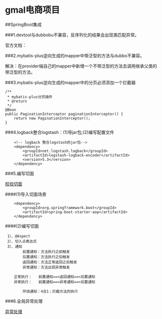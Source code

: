 # gmal电商项目
##SpringBoot集成

###1.devtool与dubbobu不兼容，反序列化的结果会出现类匹配异常。

官方文档：

###2.mybatis-plus逆向生成的mapper中带泛型的方法与dubbo不兼容。

解决：在provider端自己的mapper中新增一个不带泛型的方法去调用继承父类的带泛型的方法。

###3.mybatis-plus逆向生成的mapper中的分页必须添加一个拦截器

    /**
     * mybatis-plus分页插件
     * @return
     */
    @Bean
    public PaginationInterceptor paginationInterceptor() {
        return new PaginationInterceptor();
    }

###4.logback整合logstash：(1)导jar包;(2)编写配置文件

        <!-- logback 整合logstash的jar包-->
        <dependency>
            <groupId>net.logstash.logback</groupId>
            <artifactId>logstash-logback-encoder</artifactId>
            <version>5.3</version>
        </dependency>


###5.编写切面

[校验切面](gmall-admin-web/src/main/java/com/joe/gmall/admin/aop/DataValidAspect.java "校验切面") 

####(1)导入切面场景

		<dependency>
			<groupId>org.springframework.boot</groupId>
			<artifactId>spring-boot-starter-aop</artifactId>
		</dependency>

####(2)编写切面

	 1）、@Aspect
	 2）、切入点表达式
	 3）、通知
			前置通知：方法执行之前触发
			后置通知：方法执行之后触发
			返回通知：方法正常返回之后触发
			异常通知：方法出现异常触发

		正常执行：   前置通知==>返回通知==>后置通知
		异常执行：   前置通知==>异常通知==>后置通知

			环绕通知：4合1；拦截方法的执行

###6.全局异常处理

[异常处理](gmall-admin-web/src/main/java/com/joe/gmall/admin/aop/GlobalExceptionHandler.java "异常处理")

